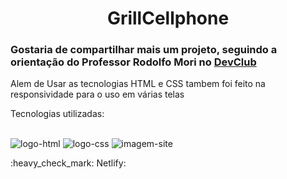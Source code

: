<h1 align="center">GrillCellphone</h1>


<h3>Gostaria de compartilhar mais um projeto, seguindo a orientação do Professor Rodolfo Mori no <a href="https://rodolfomori.com.br/devclub">DevClub</a></h3>

<P>Alem de Usar as tecnologias HTML e CSS tambem foi feito na responsividade para o uso em várias telas</P>


<p>Tecnologias utilizadas:</p>
<br>
  <img src="https://img.shields.io/badge/HTML-239120?style=for-the-badge&logo=html5&logoColor=white" alt="logo-html">
  <img src="https://img.shields.io/badge/CSS-239120?&style=for-the-badge&logo=css3&logoColor=white" alt="logo-css">
 

  <img src="https://github.com/AlexeEdu/Projeto-GrilCellphone/blob/main/assets/sitegrill-cellphone.png?raw=true" alt="imagem-site">

  <p>:heavy_check_mark: Netlify: <a href="" ></a>  </p>
